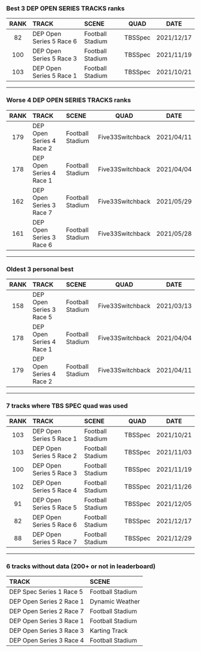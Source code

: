 ### Best 3 DEP OPEN SERIES TRACKS ranks
|RANK|TRACK|SCENE|QUAD|DATE|
|:---:|:---|:---|:---:|:---:|
|82|DEP Open Series 5 Race 6|Football Stadium|TBSSpec|2021/12/17|
|100|DEP Open Series 5 Race 3|Football Stadium|TBSSpec|2021/11/19|
|103|DEP Open Series 5 Race 1|Football Stadium|TBSSpec|2021/10/21|
---
### Worse 4 DEP OPEN SERIES TRACKS ranks
|RANK|TRACK|SCENE|QUAD|DATE|
|:---:|:---|:---|:---:|:---:|
|179|DEP Open Series 4 Race 2|Football Stadium|Five33Switchback|2021/04/11|
|178|DEP Open Series 4 Race 1|Football Stadium|Five33Switchback|2021/04/04|
|162|DEP Open Series 3 Race 7|Football Stadium|Five33Switchback|2021/05/29|
|161|DEP Open Series 3 Race 6|Football Stadium|Five33Switchback|2021/05/28|
---
### Oldest 3 personal best
|RANK|TRACK|SCENE|QUAD|DATE|
|:---:|:---|:---|:---:|:---:|
|158|DEP Open Series 3 Race 5|Football Stadium|Five33Switchback|2021/03/13|
|178|DEP Open Series 4 Race 1|Football Stadium|Five33Switchback|2021/04/04|
|179|DEP Open Series 4 Race 2|Football Stadium|Five33Switchback|2021/04/11|
---
### 7 tracks where TBS SPEC quad was used
|RANK|TRACK|SCENE|QUAD|DATE|
|:---:|:---|:---|:---:|:---:|
|103|DEP Open Series 5 Race 1|Football Stadium|TBSSpec|2021/10/21|
|103|DEP Open Series 5 Race 2|Football Stadium|TBSSpec|2021/11/03|
|100|DEP Open Series 5 Race 3|Football Stadium|TBSSpec|2021/11/19|
|102|DEP Open Series 5 Race 4|Football Stadium|TBSSpec|2021/11/26|
|91|DEP Open Series 5 Race 5|Football Stadium|TBSSpec|2021/12/05|
|82|DEP Open Series 5 Race 6|Football Stadium|TBSSpec|2021/12/17|
|88|DEP Open Series 5 Race 7|Football Stadium|TBSSpec|2021/12/29|
---
### 6 tracks without data (200+ or not in leaderboard)
|TRACK|SCENE|
|:---|:---|
|DEP Spec Series 1 Race 5|Football Stadium|
|DEP Open Series 2 Race 1|Dynamic Weather|
|DEP Open Series 2 Race 7|Football Stadium|
|DEP Open Series 3 Race 1|Football Stadium|
|DEP Open Series 3 Race 3|Karting Track|
|DEP Open Series 3 Race 4|Football Stadium|
